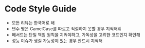 # Code Style Guide

- 모든 리뷰는 한국어로 해
- 변수 명은 CamelCase를 따르고 적절하지 못할 경우 지적해줘
- 메서드는 단일 책임 원칙을 지켜야하고, 가독성을 고려한 코드인지 확인해
- 성능 이슈가 생길 가능성이 있는 경우 반드시 지적해